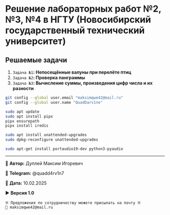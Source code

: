 # Решение лабораторных работ №2, №3, №4 в НГТУ (Новосибирский государственный технический университет)

## Решаемые задачи

1. `Задача №1`**: Непосещённые валуны при перелёте птиц**
2. `Задача №2`**: Проверка панграммы**
3. `Задача №3`**: Вычисление суммы, произведения цифр числа и их разности**

```bash
git config --global user.email "maksimqwe42@mail.ru"
git config --global user.name "QuadDarv1ne"
```

```bash
sudo apt update
sudo apt install pipx
pipx ensurepath
​​​​​​​pipx install iredis

sudo apt install unattended-upgrades
sudo dpkg-reconfigure unattended-upgrades

sudo apt-get install portaudio19-dev python3-pyaudio
```

---

💼 **Автор:** Дуплей Максим Игоревич

📲 **Telegram:** @quadd4rv1n7

📅 **Дата:** 10.02.2025

▶️ **Версия 1.0**

```textline
※ Предложения по сотрудничеству можете присылать на почту ※
📧 maksimqwe42@mail.ru
```

